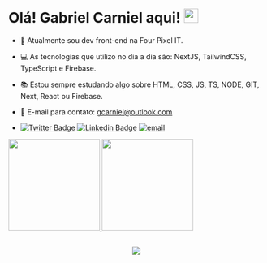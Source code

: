 # Olá! Gabriel Carniel aqui! <img src="https://media.giphy.com/media/hvRJCLFzcasrR4ia7z/giphy.gif" width="28px" height="28px"/>

- 🏢 Atualmente sou dev front-end na Four Pixel IT.

- 💻 As tecnologias que utilizo no dia a dia são: NextJS, TailwindCSS, TypeScript e Firebase.

- 📚 Estou sempre estudando algo sobre HTML, CSS, JS, TS, NODE, GIT, Next, React ou Firebase.

- 📧 E-mail para contato: gcarniel@outlook.com

-    [![Twitter Badge](https://img.shields.io/badge/-Twitter-1ca0f1?style=flat-square&labelColor=1ca0f1&logo=twitter&logoColor=white&link=https://twitter.com/GabrielCarniel)](https://twitter.com/GabrielCarniel)   [![Linkedin Badge](https://img.shields.io/badge/-LinkedIn-blue?style=flat-square&logo=Linkedin&logoColor=white&link=https://www.linkedin.com/in/gabrielcarniel)](https://www.linkedin.com/in/gabriel-carniel-1545b929/)    [![email](https://img.shields.io/badge/E--mail-Outlook-blue)](mailto:gcarniel@outlook.com)

<div style="title_color: red"> 
  <a href="https://github.com/gcarniel">
  <img height="180em" src="https://github-readme-stats.vercel.app/api?username=gcarniel&show_icons=true&theme=chartreuse-dark&include_all_commits=true&count_private=true"/>
  <img height="180em" src="https://github-readme-stats.vercel.app/api/top-langs/?username=gcarniel&layout=compact&langs_count=7&theme=chartreuse-dark"/>
</div>
  
  ##


  

<!--   [![My Skills](https://skillicons.dev/icons?i=js,ts,html,css,git,nodejs,react,nextjs,tailwind,postgres,firebase,linux)](https://skillicons.dev) -->
  
 <p align="center">
  <a href="https://skillicons.dev">
    <img src="https://skillicons.dev/icons?i=js,ts,html,css,git,nodejs,react,nextjs,tailwind,postgres,firebase,linux" />
  </a>
</p>
  

<!--
**gcarniel/gcarniel** is a ✨ _special_ ✨ repository because its `README.md` (this file) appears on your GitHub profile.

Here are some ideas to get you started:

- 🔭 I’m currently working on ...
- 🌱 I’m currently learning ...
- 👯 I’m looking to collaborate on ...
- 🤔 I’m looking for help with ...
- 💬 Ask me about ...
- 📫 How to reach me: ...
- 😄 Pronouns: ...
- ⚡ Fun fact: ...

<div style="display: inline_block" ><br>
  <img align="center" alt="gc-Js" height="30" width="40" src="https://raw.githubusercontent.com/devicons/devicon/master/icons/javascript/javascript-plain.svg">
  <img align="center" alt="gc-React" height="30" width="40" src="https://raw.githubusercontent.com/devicons/devicon/master/icons/react/react-original.svg">
  <img align="center" alt="gc-HTML" height="30" width="40" src="https://raw.githubusercontent.com/devicons/devicon/master/icons/html5/html5-original.svg">
  <img align="center" alt="gc-CSS" height="30" width="40" src="https://raw.githubusercontent.com/devicons/devicon/master/icons/css3/css3-original.svg">
</div>
-->
